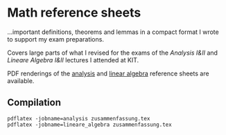 # Math reference sheets

…important definitions, theorems and lemmas in a compact format I wrote to support my exam preparations.

Covers large parts of what I revised for the exams of the _Analysis I&II_ and _Lineare Algebra I&II_ lectures I attended at KIT.

PDF renderings of the [analysis](https://static.kummerlaender.eu/media/ana12_zusammenfassung.pdf) and [linear algebra](https://static.kummerlaender.eu/media/la12_zusammenfassung.pdf) reference sheets are available.

## Compilation

	pdflatex -jobname=analysis zusammenfassung.tex
	pdflatex -jobname=lineare_algebra zusammenfassung.tex
